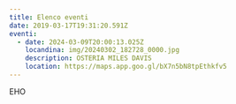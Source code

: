 ```yaml
---
title: Elenco eventi
date: 2019-03-17T19:31:20.591Z
eventi:
  - date: 2024-03-09T20:00:13.025Z
    locandina: img/20240302_182728_0000.jpg
    description: OSTERIA MILES DAVIS
    location: https://maps.app.goo.gl/bX7n5bN8tpEthkfv5
---
```

E﻿HO